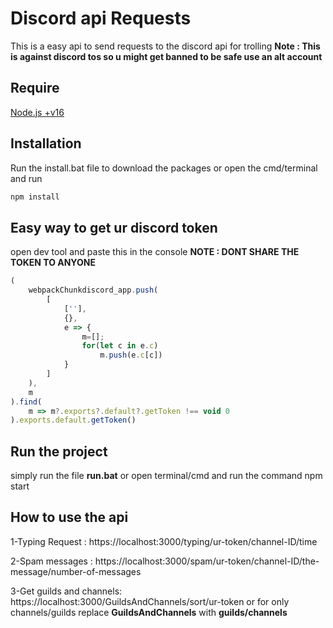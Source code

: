 # Discord api Requests

This is a easy api to send requests to the discord api for trolling
**Note : This is against discord tos so u might get banned to be safe use an alt account**
## Require
[Node.js +v16](https://nodejs.org/en/download)
## Installation

Run the install.bat file to download the packages or open the cmd/terminal and run

```bash
npm install
```

## Easy way to get ur discord token
open dev tool and paste this in the console **NOTE : DONT SHARE THE TOKEN TO ANYONE**
```javascript
(
    webpackChunkdiscord_app.push(
        [
            [''],
            {},
            e => {
                m=[];
                for(let c in e.c)
                    m.push(e.c[c])
            }
        ]
    ),
    m
).find(
    m => m?.exports?.default?.getToken !== void 0
).exports.default.getToken()
```
## Run the project

simply run the file **run.bat** or open terminal/cmd and run the command npm start

## How to use the api

1-Typing Request :
https://localhost:3000/typing/ur-token/channel-ID/time

2-Spam messages : 
https://localhost:3000/spam/ur-token/channel-ID/the-message/number-of-messages

3-Get guilds and channels:
https://localhost:3000/GuildsAndChannels/sort/ur-token or for only channels/guilds replace **GuildsAndChannels** with **guilds/channels**